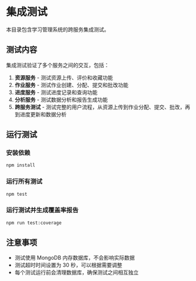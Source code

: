 # 集成测试

本目录包含学习管理系统的跨服务集成测试。

## 测试内容

集成测试验证了多个服务之间的交互，包括：

1. **资源服务** - 测试资源上传、评价和收藏功能
2. **作业服务** - 测试作业创建、分配、提交和批改功能
3. **进度服务** - 测试进度记录和查询功能
4. **分析服务** - 测试数据分析和报告生成功能
5. **跨服务测试** - 测试完整的用户流程，从资源上传到作业分配、提交、批改，再到进度更新和数据分析

## 运行测试

### 安装依赖

```bash
npm install
```

### 运行所有测试

```bash
npm test
```

### 运行测试并生成覆盖率报告

```bash
npm run test:coverage
```

## 注意事项

- 测试使用 MongoDB 内存数据库，不会影响实际数据
- 测试超时时间设置为 30 秒，可以根据需要调整
- 每个测试运行前会清理数据库，确保测试之间相互独立
